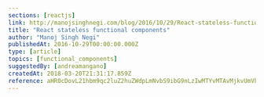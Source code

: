 ```yaml
---
sections: [reactjs]
link: http://manojsinghnegi.com/blog/2016/10/29/React-stateless-functional-components/
title: "React stateless functional components"
author: "Manoj Singh Negi"
publishedAt: 2016-10-29T00:00:00.000Z
type: [article]
topics: [functional_components]
suggestedBy: [andreamangano]
createdAt: 2018-03-20T21:31:17.859Z
reference: aHR0cDovL21hbm9qc2luZ2huZWdpLmNvbS9ibG9nLzIwMTYvMTAvMjkvUmVhY3Qtc3RhdGVsZXNzLWZ1bmN0aW9uYWwtY29tcG9uZW50cy8
---
```

